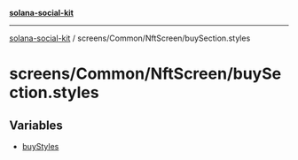 [**solana-social-kit**](../../../../README.md)

***

[solana-social-kit](../../../../README.md) / screens/Common/NftScreen/buySection.styles

# screens/Common/NftScreen/buySection.styles

## Variables

- [buyStyles](variables/buyStyles.md)
